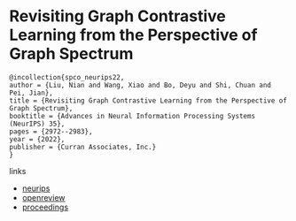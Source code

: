 # Revisiting Graph Contrastive Learning from the Perspective of Graph Spectrum

```
@incollection{spco_neurips22,
author = {Liu, Nian and Wang, Xiao and Bo, Deyu and Shi, Chuan and Pei, Jian},
title = {Revisiting Graph Contrastive Learning from the Perspective of Graph Spectrum},
booktitle = {Advances in Neural Information Processing Systems (NeurIPS) 35},
pages = {2972--2983},
year = {2022},
publisher = {Curran Associates, Inc.}
}
```

links
- [neurips](https://nips.cc/Conferences/2022/Schedule?showEvent=54317)
- [openreview](https://openreview.net/forum?id=L0U7TUWRt_X)
- [proceedings](https://papers.nips.cc//paper_files/paper/2022/hash/13b45b44e26c353c64cba9529bf4724f-Abstract-Conference.html)
